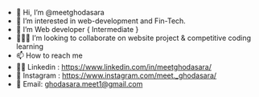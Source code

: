 - 👋 Hi, I’m @meetghodasara
- 👀 I’m interested in web-development and Fin-Tech. 
- 🌱 I’m Web developer { Intermediate } 
- 👨🏼‍💻 I’m looking to collaborate on website project & competitive coding learning 
- 📫 How to reach me
- 👨‍🎓 Linkedin : https://www.linkedin.com/in/meetghodasara/
- 📸  Instagram : https://www.instagram.com/meet._ghodasara/
- 📧 Email: ghodasara.meet1@gmail.com

